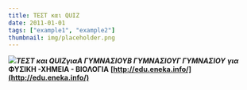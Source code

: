 ```yaml
---
title: ΤΕΣΤ και QUIZ
date: 2011-01-01
tags: ["example1", "example2"]
thumbnail: img/placeholder.png
---
```

![](https://cloud02.lpplus.net/website/staldhelmsacademy/Documents/keep%20calm%202.jpg)_**ΤΕΣΤ και QUIZ**__**για**__**Α ΓΥΜΝΑΣΙΟΥ**__**Β ΓΥΜΝΑΣΙΟΥ**__**Γ ΓΥΜΝΑΣΙΟΥ**_ 
_**για**_ 
**ΦΥΣΙΚΗ -ΧΗΜΕΙΑ - ΒΙΟΛΟΓΙΑ** 
**[http://edu.eneka.info/](http://edu.eneka.info/)**
